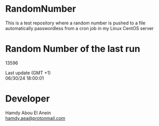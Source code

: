 # RandomNumber    
This is a test repository where a random number is pushed to a file automatically passwordless from a cron job in my Linux CentOS server    
# Random Number of the last run   
13596
      
Last update (GMT +1)    
06/30/24 18:00:01
# Developer    
Hamdy Abou El Anein   
hamdy.aea@protonmail.com
